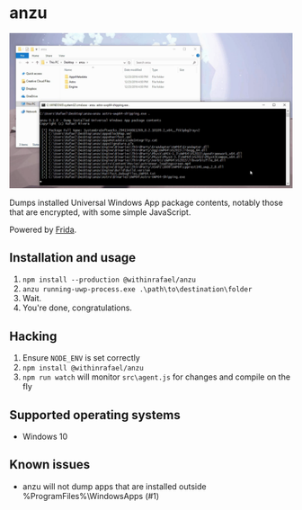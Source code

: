 # anzu

![Image of anzu dumping Astroneer](gfx/example.png)

Dumps installed Universal Windows App package contents, notably those that are encrypted, with some simple JavaScript.

Powered by [Frida](https://www.frida.re).
 
## Installation and usage ##
1. `npm install --production @withinrafael/anzu`
2. `anzu running-uwp-process.exe .\path\to\destination\folder`
3. Wait.
4. You're done, congratulations.

## Hacking ##
1. Ensure `NODE_ENV` is set correctly
2. `npm install @withinrafael/anzu`
3. `npm run watch` will monitor `src\agent.js` for changes and compile on the fly

## Supported operating systems ##
- Windows 10

## Known issues ##
- anzu will not dump apps that are installed outside %ProgramFiles%\WindowsApps (#1)